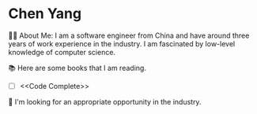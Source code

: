# Chen Yang
👩‍💻  About Me: I am a software engineer from China and have around three years of work experience in the industry. I am fascinated by low-level knowledge of computer science.

📚 Here are some books that I am reading.

- [ ] <<Code Complete\>>

🌱 I'm looking for an appropriate opportunity in the industry.
